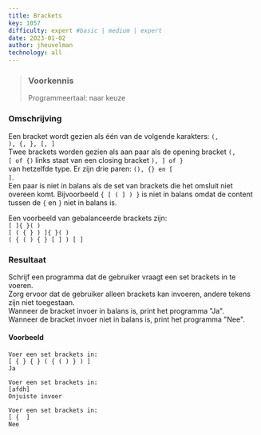 ```yaml
---
title: Brackets
key: 1057
difficulty: expert #basic | medium | expert
date: 2023-01-02
author: jheuvelman
technology: all
---
```






> ### Voorkennis
> Programmeertaal: naar keuze

### Omschrijving
Een bracket wordt gezien als één van de volgende karakters: <code>(, ), {, }, [, ]</code>  
Twee brackets worden gezien als aan paar als de opening bracket <code>(, [ of {)</code> links staat van een closing bracket <code>), ] of } </code> van hetzelfde type. 
Er zijn drie paren: <code>(), {} en [ ]</code>.  
Een paar is niet in balans als de set van brackets die het omsluit niet overeen komt. Bijvoorbeeld <code>{ [ ( ] ) }</code> is niet in balans omdat de content tussen de <code>{</code> en <code>}</code> niet in balans is.

Een voorbeeld van gebalanceerde brackets zijn:  
<code>[ ]{ }( )</code>  
<code>[ ( { } ) ]{ }( )</code>  
<code>( { ( ) { } [ ] ) [ ]</code>

### Resultaat
Schrijf een programma dat de gebruiker vraagt een set brackets in te voeren.  
Zorg ervoor dat de gebruiker alleen brackets kan invoeren, andere tekens zijn niet toegestaan.  
Wanneer de bracket invoer in balans is, print het programma "Ja".  
Wanneer de bracket invoer niet in balans is, print het programma "Nee".

#### Voorbeeld
```shell
Voer een set brackets in: 
[ { } { } ( { ( ) } ) ] 
Ja 

Voer een set brackets in:
[afdh] 
Onjuiste invoer 

Voer een set brackets in: 
[ {  ] 
Nee
```